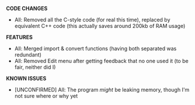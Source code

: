 **CODE CHANGES**

- All: Removed all the C-style code (for real this time), replaced by equivalent C++ code (this actually saves around 200kb of RAM usage)

**FEATURES**

- All: Merged import & convert functions (having both separated was redundant)
- All: Removed Edit menu after getting feedback that no one used it (to be fair, neither did I)

**KNOWN ISSUES**

- [UNCONFIRMED] All: The program *might* be leaking memory, though I'm not sure where or why yet